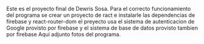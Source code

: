 Este es el proyecto final de Dewris Sosa.
Para el correcto funcionamiento del programa se crear un proyecto
de ract e instalarle las dependencias de firebase y react-router-dom
el preyecto usa el sistema de autenticacion de Google provisto por
firebase y el sistema de base de datos provisto tambien por firebase
Aqui adjunto fotos del programa.
[](foto1.png)
[](foto2.PNG)
[](foto3.PNG)
